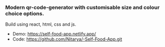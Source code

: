 ### Modern qr-code-generator with customisable size and colour choice options.

Build using react, html, css and js.

 - Demo: https://self-food-app.netlify.app/
 - Code: https://github.com/Nitarya/-Self-Food-App.git
